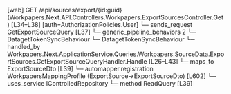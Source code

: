 [web] GET /api/sources/export/{id:guid}  (Workpapers.Next.API.Controllers.Workpapers.ExportSourcesController.Get)  [L34–L38] [auth=AuthorizationPolicies.User]
  └─ sends_request GetExportSourceQuery [L37]
    └─ generic_pipeline_behaviors 2
      └─ DatagetTokenSyncBehaviour
      └─ DatagetTokenSyncBehaviour
    └─ handled_by Workpapers.Next.ApplicationService.Queries.Workpapers.SourceData.ExportSources.GetExportSourceQueryHandler.Handle [L26–L43]
      └─ maps_to ExportSourceDto [L39]
        └─ automapper.registration WorkpapersMappingProfile (ExportSource->ExportSourceDto) [L602]
      └─ uses_service IControlledRepository<ExportSource>
        └─ method ReadQuery [L39]

